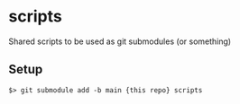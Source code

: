 # scripts

Shared scripts to be used as git submodules (or something)

## Setup

`$> git submodule add -b main {this repo} scripts`
